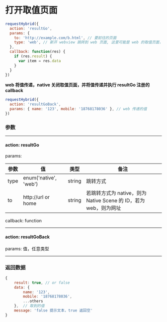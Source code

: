 # 打开取值页面

```javascript
requestHybrid({
  action: 'resultGo',
  params: {
    to: 'http://example.com/b.html', // 要前往的页面
    type: 'web', // 新开 webview 跳转到 web 页面, 这里可能是 web 的取值页面，也可以是 native 的
  },
  callback: function(res) {
    if (res.result) {
      var item = res.data
    }
  }
})
```
**web 将值传递，native 关闭取值页面，并将值传递并执行 resultGo 注册的 callback**

```javascript
requestHybrid({
  action: 'resultGoBack',
  params: { name: '123', mobile: '18768178036' }, // web 传递的值
})
```

### 参数
---
#### action: **resultGo**
params:

| 参数 | 值 | 类型 | 备注 |
| --- | --- | --- | --- |
| type | enum('native', 'web') | string | 跳转方式 |
| to | http://url or home  | string | 若跳转方式为 native，则为 Native Scene 的 ID，若为 web，则为网址 |

callback: function

---
#### action: **resultGoBack**
params: 值，任意类型

---
### 返回数据

```javascript
{
    result: true, // or false
    data: {
        name: '123',
        mobile: '18768178036',
        ...others
    },  // 取到的值
    message: 'false 提示文本，true 返回空'
}
```


